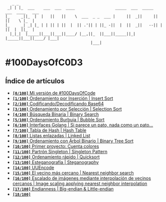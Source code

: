 ```
   _ _                                                                              
 _| | |_  ___    ___  ___  ____                  _____  ___  _____  ___  ____   ___ 
|_     _||_  |  |   ||   ||    \  ___  _ _  ___ |     ||  _||     ||   ||    \ |_  |
|_     _| _| |_ | | || | ||  |  || .'|| | ||_ -||  |  ||  _||   --|| | ||  |  ||_  |
  |_|_|  |_____||___||___||____/ |__,||_  ||___||_____||_|  |_____||___||____/ |___|
                                      |___|                                         
```

# #100DaysOfC0D3

## Índice de artículos

- [**`[0/100]`** Mi versión de #100DaysOfCode](https://medium.com/@umarquez_mx/0-100-100daysofc0d3-c952a268e057)
- [**`[1/100]`** Ordenamiento por Inserción | Insert Sort](https://medium.com/@umarquez_mx/1-100-100daysofc0d3-461329d7db3a)
- [**`[2/100]`** Codificando/Decodificando Base64](https://medium.com/@umarquez_mx/2-100-100daysofc0d3-1403726d6e2d)
- [**`[3/100]`** Ordenamiento por Selección | Selection Sort](https://medium.com/@umarquez_mx/3-100-100daysofc0d3-b92a6bc17364)
- [**`[4/100]`** Búsqueda Binaria | Binary Search](https://medium.com/@umarquez_mx/4-100-100daysofc0d3-dcda8f1af6be)
- [**`[5/100]`** Ordenamiento Burbuja | Bubble Sort](https://medium.com/@umarquez_mx/5-100-100daysofc0d3-34a17514d23b)
- [**`[6/100]`** Interfaces Golang | Si parece un pato, nada como un pato…](https://medium.com/@umarquez_mx/6-100-100daysofc0d3-f7a661dd8e1a)
- [**`[7/100]`** Tabla de Hash | Hash Table](https://medium.com/@umarquez_mx/7-100-100daysofc0d3-6eed6b4ceded)
- [**`[8/100]`** Listas enlazadas | Linked List](https://medium.com/@umarquez_mx/8-100-100daysofc0d3-755dde240e60)
- [**`[9/100]`** Ordenamiento con Árbol Binario | Binary Tree Sort](https://medium.com/@umarquez_mx/9-100-100daysofc0d3-b4a47f089b1f)
- [**`[10/100]`** Primer proyecto: Cuenta colores](https://medium.com/@umarquez_mx/10-100-100daysofc0d3-7187417844ad)
- [**`[11/100]`** Partrón Singleton | Singleton Pattern](https://medium.com/@umarquez_mx/11-100-100daysofc0d3-5d3d60c70390)
- [**`[12/100]`** Ordenamiento rápido | Quicksort](https://medium.com/@umarquez_mx/12-100-100daysofc0d3-9bf50aecde0d)
- [**`[13/100]`** Esteganografía | Steganography](https://medium.com/@umarquez_mx/13-100-100daysofc0d3-9a06e28e257)
- [**`[14/100]`** UUEncode](https://medium.com/@umarquez_mx/14-100-100daysofc0d3-ae616cce9499)
- [**`[15/100]`** El vecino más cercano | Nearest neighbor search](https://medium.com/@umarquez_mx/15-100-100daysofc0d3-237b97faa4c7)
- [**`[16/100]`** Escalado de imágenes mediante interpolación de vecinos cercanos | Image scaling applying nearest neighbor interpolation](https://medium.com/@umarquez_mx/16-100-100daysofc0d3-eef81cd44afb)
- [**`[17/100]`** Endianness | Big-endian & Little-endian](https://medium.com/@umarquez_mx/17-100-100daysofc0d3-9fd4ad3eba91)
- [**`[18/100]`** ]()